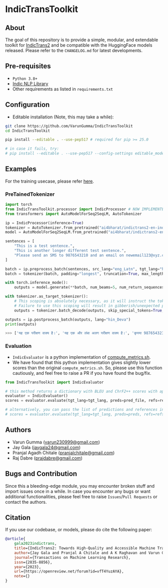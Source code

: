 # IndicTransToolkit

## About
The goal of this repository is to provide a simple, modular, and extendable toolkit for [IndicTrans2](https://github.com/AI4Bharat/IndicTrans2) and be compatible with the HuggingFace models released. Please refer to the `CHANGELOG.md` for latest developments.

## Pre-requisites
 - `Python 3.8+`
 - [Indic NLP Library](https://github.com/VarunGumma/indic_nlp_library)
 - Other requirements as listed in `requirements.txt`

## Configuration
 - Editable installation (Note, this may take a while):
```bash 
git clone https://github.com/VarunGumma/IndicTransToolkit
cd IndicTransToolkit

pip install --editable . --use-pep517 # required for pip >= 25.0

# in case it fails, try:
# pip install --editable . --use-pep517 --config-settings editable_mode=compat
```

## Examples
For the training usecase, please refer [here](https://github.com/AI4Bharat/IndicTrans2/tree/main/huggingface_interface).

### PreTainedTokenizer 
```python
import torch
from IndicTransToolkit.processor import IndicProcessor # NOW IMPLEMENTED IN CYTHON !!
from transformers import AutoModelForSeq2SeqLM, AutoTokenizer

ip = IndicProcessor(inference=True)
tokenizer = AutoTokenizer.from_pretrained("ai4bharat/indictrans2-en-indic-dist-200M", trust_remote_code=True)
model = AutoModelForSeq2SeqLM.from_pretrained("ai4bharat/indictrans2-en-indic-dist-200M", trust_remote_code=True)

sentences = [
    "This is a test sentence.",
    "This is another longer different test sentence.",
    "Please send an SMS to 9876543210 and an email on newemail123@xyz.com by 15th October, 2023.",
]

batch = ip.preprocess_batch(sentences, src_lang="eng_Latn", tgt_lang="hin_Deva", visualize=False) # set it to visualize=True to print a progress bar
batch = tokenizer(batch, padding="longest", truncation=True, max_length=256, return_tensors="pt")

with torch.inference_mode():
    outputs = model.generate(**batch, num_beams=5, num_return_sequences=1, max_length=256)

with tokenizer.as_target_tokenizer():
    # This scoping is absolutely necessary, as it will instruct the tokenizer to tokenize using the target vocabulary.
    # Failure to use this scoping will result in gibberish/unexpected predictions as the output will be de-tokenized with the source vocabulary instead.
    outputs = tokenizer.batch_decode(outputs, skip_special_tokens=True, clean_up_tokenization_spaces=True)

outputs = ip.postprocess_batch(outputs, lang="hin_Deva")
print(outputs)

>>> ['यह एक परीक्षण वाक्य है।', 'यह एक और लंबा अलग परीक्षण वाक्य है।', 'कृपया 9876543210 पर एक एस. एम. एस. भेजें और 15 अक्टूबर, 2023 तक newemail123@xyz.com पर एक ईमेल भेजें।']
```

### Evaluation
- `IndicEvaluator` is a python implementation of [compute_metrics.sh](https://github.com/AI4Bharat/IndicTrans2/blob/main/compute_metrics.sh). 
- We have found that this python implementation gives slightly lower scores than the original `compute_metrics.sh`. So, please use this function cautiously, and feel free to raise a PR if you have found the bug/fix. 
```python
from IndicTransToolkit import IndicEvaluator

# this method returns a dictionary with BLEU and ChrF2++ scores with appropriate signatures
evaluator = IndicEvaluator()
scores = evaluator.evaluate(tgt_lang=tgt_lang, preds=pred_file, refs=ref_file) 

# alternatively, you can pass the list of predictions and references instead of files 
# scores = evaluator.evaluate(tgt_lang=tgt_lang, preds=preds, refs=refs)
```

## Authors
 - Varun Gumma (varun230999@gmail.com)
 - Jay Gala (jaygala24@gmail.com)
 - Pranjal Agadh Chitale (pranjalchitale@gmail.com)
 - Raj Dabre (prajdabre@gmail.com)


## Bugs and Contribution
Since this a bleeding-edge module, you may encounter broken stuff and import issues once in a while. In case you encounter any bugs or want additional functionalities, please feel free to raise `Issues`/`Pull Requests` or contact the authors. 


## Citation
If you use our codebase, or models, please do cite the following paper:
```bibtex
@article{
    gala2023indictrans,
    title={IndicTrans2: Towards High-Quality and Accessible Machine Translation Models for all 22 Scheduled Indian Languages},
    author={Jay Gala and Pranjal A Chitale and A K Raghavan and Varun Gumma and Sumanth Doddapaneni and Aswanth Kumar M and Janki Atul Nawale and Anupama Sujatha and Ratish Puduppully and Vivek Raghavan and Pratyush Kumar and Mitesh M Khapra and Raj Dabre and Anoop Kunchukuttan},
    journal={Transactions on Machine Learning Research},
    issn={2835-8856},
    year={2023},
    url={https://openreview.net/forum?id=vfT4YuzAYA},
    note={}
}
```
